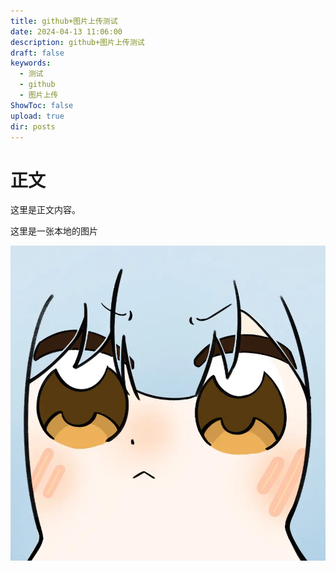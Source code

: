 ```yaml
---
title: github+图片上传测试
date: 2024-04-13 11:06:00
description: github+图片上传测试
draft: false
keywords:
  - 测试
  - github
  - 图片上传
ShowToc: false
upload: true
dir: posts
---
```


# 正文

这里是正文内容。

这里是一张本地的图片

![github+图片上传测试-20240413110210881.webp](../../static/images/github+%E5%9B%BE%E7%89%87%E4%B8%8A%E4%BC%A0%E6%B5%8B%E8%AF%95-20240413110210881.webp)